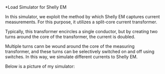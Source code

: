 *Load Simulator for Shelly EM

In this simulator, we exploit the method by which Shelly EM captures current measurements. For this purpose, it utilizes a split-core current transformer.

Typically, this transformer encircles a single conductor, but by creating two turns around the core of the transformer, the current is doubled.

Multiple turns cann be wound around the core of the measuring transformer, and these turns can be selectively switched on and off using switches. In this way, we simulate different currents to Shelly EM.

Below is a picture of my simulator: